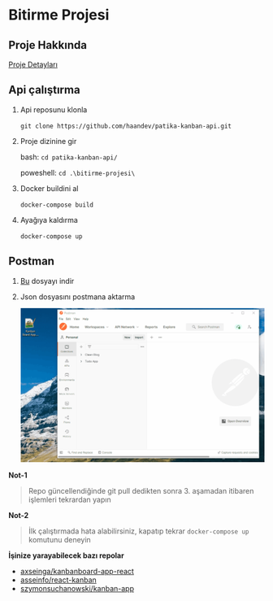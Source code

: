 # Bitirme Projesi

## Proje Hakkında

[Proje Detayları](/files/e-cozum-bitirme.pdf)

## Api çalıştırma

1.  Api reposunu klonla

    `git clone https://github.com/haandev/patika-kanban-api.git`

2.  Proje dizinine gir

    bash: `cd patika-kanban-api/`

    poweshell: `cd .\bitirme-projesi\`

3.  Docker buildini al

    `docker-compose build`

4.  Ayağıya kaldırma

    `docker-compose up`

## Postman

1. [Bu](/files/Kanban-Board-App.postman_collection.json) dosyayı indir

2. Json dosyasını postmana aktarma

   ![gif](/files/postman.gif)

**Not-1**

> Repo güncellendiğinde git pull dedikten sonra 3. aşamadan itibaren işlemleri tekrardan yapın

**Not-2**

> İlk çalıştırmada hata alabilirsiniz, kapatıp tekrar `docker-compose up` komutunu deneyin

**İşinize yarayabilecek bazı repolar**

- [axseinga/kanbanboard-app-react](https://github.com/axseinga/kanbanboard-app-react?ref=reactjsexample.com)
- [asseinfo/react-kanban](https://github.com/asseinfo/react-kanban)
- [szymonsuchanowski/kanban-app](https://github.com/szymonsuchanowski/kanban-app)
